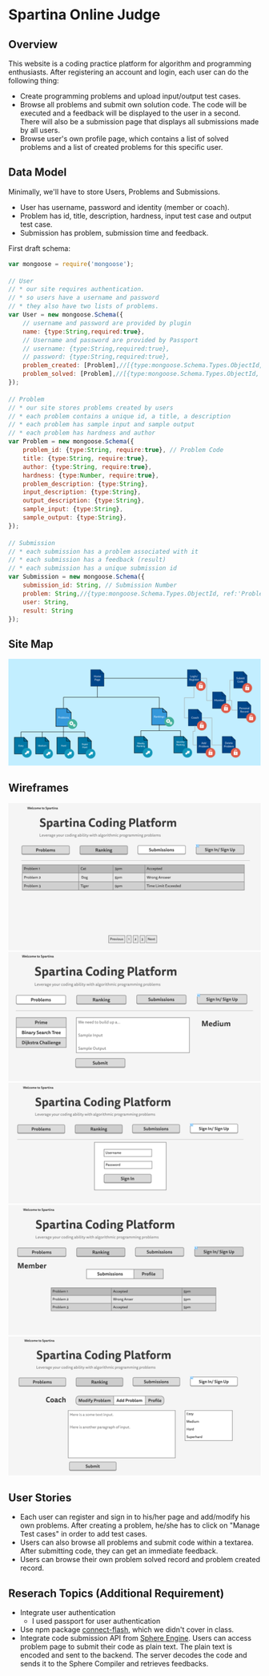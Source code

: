 
# Spartina Online Judge

## Overview
This website is a coding practice platform for algorithm and programming enthusiasts. After registering an account and login, each user can do the following thing: 

* Create programming problems and upload input/output test cases. 
* Browse all problems and submit own solution code. The code will be executed and a feedback will be displayed to the user in a second. There will also be a submission page that displays all submissions made by all users.
* Browse user's own profile page, which contains a list of solved problems and a list of created problems for this specific user.

## Data Model

Minimally, we'll have to store Users, Problems and Submissions.

* User has username, password and identity (member or coach).
* Problem has id, title, description, hardness, input test case and output test case.
* Submission has problem, submission time and feedback.

First draft schema:

```javascript
var mongoose = require('mongoose');

// User
// * our site requires authentication.
// * so users have a username and password
// * they also have two lists of problems.
var User = new mongoose.Schema({
	// username and password are provided by plugin
	name: {type:String,required:true},
	// Username and password are provided by Passport
	// username: {type:String,required:true},
	// password: {type:String,required:true},
	problem_created: [Problem],//[{type:mongoose.Schema.Types.ObjectId, ref:'Problem'}],
	problem_solved: [Problem],//[{type:mongoose.Schema.Types.ObjectId, ref:'Problem'}]
});

// Problem
// * our site stores problems created by users
// * each problem contains a unique id, a title, a description
// * each problem has sample input and sample output
// * each problem has hardness and author
var Problem = new mongoose.Schema({
	problem_id: {type:String, require:true}, // Problem Code
	title: {type:String, require:true},
	author: {type:String, require:true},
	hardness: {type:Number, require:true},
	problem_description: {type:String},
	input_description: {type:String},
	output_description: {type:String},
	sample_input: {type:String},
	sample_output: {type:String},
});

// Submission
// * each submission has a problem associated with it
// * each submission has a feedback (result)
// * each submission has a unique submission id
var Submission = new mongoose.Schema({
	submission_id: String, // Submission Number
	problem: String,//{type:mongoose.Schema.Types.ObjectId, ref:'Problem'},
	user: String,
	result: String
});
```
## Site Map
![list create](documentation/p3.png)
## Wireframes
![list create](documentation/sub.png)
![list create](documentation/pro.png)
![list create](documentation/sig.png)
![list create](documentation/mem.png)
![list create](documentation/coa.png)

## User Stories
* Each user can register and sign in to his/her page and add/modify his own problems. After creating a problem, he/she has to click on "Manage Test cases" in order to add test cases.
* Users can also browse all problems and submit code within a textarea. After submitting code, they can get an immediate feedback.
* Users can browse their own problem solved record and problem created record. 

## Reserach Topics (Additional Requirement)
* Integrate user authentication
    * I used passport for user authentication
* Use npm package [connect-flash](https://www.npmjs.com/package/connect-flash),
which we didn't cover in class. 
* Integrate code submission API from [Sphere Engine](http://sphere-engine.com/). Users can access problem page to submit their code as plain text. The plain text is encoded and sent to the backend. The server decodes the code and sends it to the Sphere Compiler and retrieves feedbacks.
